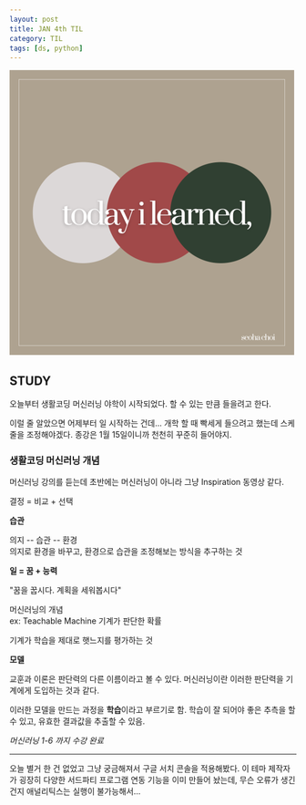 ```yaml
---
layout: post
title: JAN 4th TIL
category: TIL
tags: [ds, python]
---
```



![hm](/images/til-image.png)


## STUDY

오늘부터 생활코딩 머신러닝 야학이 시작되었다. 할 수 있는 만큼 들을려고 한다.

이럴 줄 알았으면 어제부터 일 시작하는 건데... 개학 할 때 빡세게 들으려고 했는데 스케줄을 조정해야겠다. 종강은 1월 15일이니까 천천히 꾸준히 들어야지.

### 생활코딩 머신러닝 개념

머신러닝 강의를 듣는데 초반에는 머신러닝이 아니라 그냥 Inspiration 동영상 같다.

결정 = 비교 + 선택

**습관**

의지 -- 습관 -- 환경   
의지로 환경을 바꾸고, 환경으로 습관을 조정해보는 방식을 추구하는 것

**일 = 꿈 + 능력**

"꿈을 꿉시다. 계획을 세워봅시다"

머신러닝의 개념  
ex:
Teachable Machine
기계가 판단한 확률

기계가 학습을 제대로 햇느지를 평가하는 것

**모델**

교훈과 이론은 판단력의 다른 이름이라고 볼 수 있다. 머신러닝이란 이러한 판단력을 기계에게 도입하는 것과 같다.

이러한 모델을 만드는 과정을 **학습**이라고 부르기로 함. 학습이 잘 되어야 좋은 추측을 할 수 있고, 유효한 결과값을 추출할 수 있음.

*머신러닝 1-6 까지 수강 완료*

---

오늘 별거 한 건 없었고 그냥 궁금해져서 구글 서치 콘솔을 적용해봤다. 이 테마 제작자가 굉장히 다양한 서드파티 프로그램 연동 기능을 이미 만들어 놨는데, 무슨 오류가 생긴 건지 애널리틱스는 실행이 불가능해서... 
